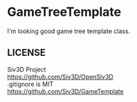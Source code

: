 # GameTreeTemplate
I'm looking good game tree template class. 


## LICENSE
Siv3D Project   
https://github.com/Siv3D/OpenSiv3D  
.gitignore is MIT  
https://github.com/Siv3D/GameTemplate  
